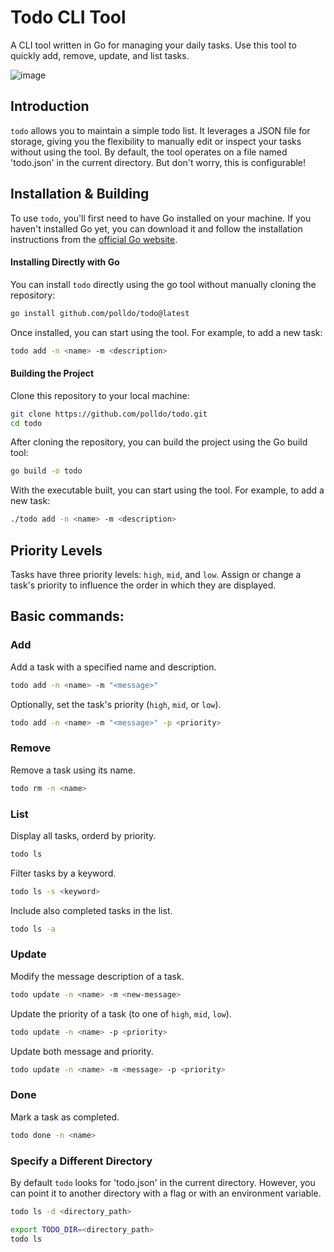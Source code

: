# Todo CLI Tool
A CLI tool written in Go for managing your daily tasks.
Use this tool to quickly add, remove, update, and list tasks.

![image](https://github.com/polldo/todo/assets/17302582/46833224-f68f-4947-a7ab-2a1496c549b0)

## Introduction
`todo` allows you to maintain a simple todo list.
It leverages a JSON file for storage, giving you the flexibility to manually edit or inspect your tasks without using the tool.
By default, the tool operates on a file named 'todo.json' in the current directory.
But don't worry, this is configurable!

## Installation & Building
To use `todo`, you'll first need to have Go installed on your machine. 
If you haven't installed Go yet, you can download it and follow the installation instructions from the [official Go website](https://golang.org/dl/).

#### Installing Directly with Go
You can install `todo` directly using the go tool without manually cloning the repository:
``` bash
go install github.com/polldo/todo@latest
```

Once installed, you can start using the tool.
For example, to add a new task:
``` bash
todo add -n <name> -m <description>
```


#### Building the Project
Clone this repository to your local machine:
``` bash
git clone https://github.com/polldo/todo.git
cd todo
```

After cloning the repository, you can build the project using the Go build tool:
``` bash
go build -o todo
```
With the executable built, you can start using the tool.
For example, to add a new task:
``` bash
./todo add -n <name> -m <description>
```


## Priority Levels
Tasks have three priority levels: `high`, `mid`, and `low`. Assign or change a task's priority to influence the order in which they are displayed.


## Basic commands:

### Add
Add a task with a specified name and description.
``` bash
todo add -n <name> -m "<message>"
```

Optionally, set the task's priority (`high`, `mid`, or `low`).
``` bash
todo add -n <name> -m "<message>" -p <priority>
```

### Remove
Remove a task using its name.
``` bash
todo rm -n <name>
```

### List
Display all tasks, orderd by priority.
``` bash
todo ls
```

Filter tasks by a keyword.
``` bash
todo ls -s <keyword>
```

Include also completed tasks in the list.
``` bash
todo ls -a
```

### Update
Modify the message description of a task.
``` bash
todo update -n <name> -m <new-message>
```

Update the priority of a task (to one of `high`, `mid`, `low`).
``` bash
todo update -n <name> -p <priority>
```

Update both message and priority.
``` bash
todo update -n <name> -m <message> -p <priority>
```

### Done
Mark a task as completed.
``` bash
todo done -n <name>
```

### Specify a Different Directory
By default `todo` looks for 'todo.json' in the current directory. 
However, you can point it to another directory with a flag or with an environment variable.
``` bash
todo ls -d <directory_path>
```

``` bash
export TODO_DIR=<directory_path>
todo ls
```

